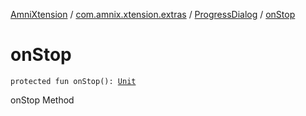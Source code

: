 [AmniXtension](../../index.md) / [com.amnix.xtension.extras](../index.md) / [ProgressDialog](index.md) / [onStop](./on-stop.md)

# onStop

`protected fun onStop(): `[`Unit`](https://kotlinlang.org/api/latest/jvm/stdlib/kotlin/-unit/index.html)

onStop Method

